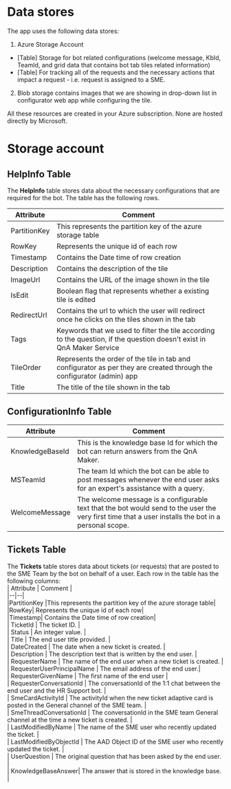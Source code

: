 
# Data stores

The app uses the following data stores:  
1. Azure Storage Account  
- [Table] Storage for bot related configurations (welcome message, KbId, TeamId, and grid data that contains bot tab tiles related information)  
- [Table] For tracking all of the requests and the necessary actions that impact a request - i.e. request is assigned to a SME.  
2. Blob storage contains images that we are showing in drop-down list in configurator web app while configuring the tile.

All these resources are created in your Azure subscription. None are hosted directly by Microsoft.

# [](/wiki/Datastore#storage-account)Storage account

## [](/wiki/Datastore#configurationinfo-table)HelpInfo Table

The **HelpInfo** table stores data about the necessary configurations that are required for the bot. The table has the following rows.

| Attribute | Comment |  
|--|--|  
|PartitionKey |This represents the partition key of the azure storage table|  
|RowKey| Represents the unique id of each row|  
|Timestamp| Contains the Date time of row creation|  
|Description| Contains the description of the tile |  
|ImageUrl| Contains the URL of the image shown in the tile |  
|IsEdit| Boolean flag that represents whether a existing tile is edited |  
|RedirectUrl| Contains the url to which the user will redirect once he clicks on the tiles shown in the tab |  
|Tags| Keywords that we used to filter the tile according to the question, if the question doesn't exist in QnA Maker Service |  
|TileOrder|Represents the order of the tile in tab and configurator as per they are created through the configurator (admin) app |  
|Title| The title of the tile shown in the tab |  


  
## [](/wiki/Datastore#ConfigurationInfo-table)ConfigurationInfo Table
| Attribute | Comment |  
|--|--| 
|KnowledgeBaseId| This is the knowledge base Id for which the bot can return answers from the QnA Maker. |  
| MSTeamId| The team Id which the bot can be able to post messages whenever the end user asks for an expert's assistance with a query.| 
| WelcomeMessage | The welcome message is a configurable text that the bot would send to the user the very first time that a user installs the bot in a personal scope.|
## [](/wiki/Datastore#ticketinfo-table)Tickets Table

The **Tickets** table stores data about tickets (or requests) that are posted to the SME Team by the bot on behalf of a user. Each row in the table has the following columns:  
| Attribute | Comment |  
|--|--|  
|PartitionKey |This represents the partition key of the azure storage table|  
|RowKey| Represents the unique id of each row|  
|Timestamp| Contains the Date time of row creation|  
| TicketId | The ticket ID. |  
| Status | An integer value. |  
| Title | The end user title provided. |  
| DateCreated | The date when a new ticket is created. |  
| Description | The description text that is written by the end user. |  
| RequesterName | The name of the end user when a new ticket is created. |  
| RequesterUserPrincipalName | The email address of the end user.|  
| RequesterGivenName | The first name of the end user |  
| RequesterConversationId | The conversationId of the 1:1 chat between the end user and the HR Support bot. |  
| SmeCardActivityId | The activityId when the new ticket adaptive card is posted in the General channel of the SME team. |  
| SmeThreadConversationId | The conversationId in the SME team General channel at the time a new ticket is created. |    
| LastModifiedByName | The name of the SME user who recently updated the ticket. |  
| LastModifiedByObjectId | The AAD Object ID of the SME user who recently updated the ticket. |  
| UserQuestion | The original question that has been asked by the end user. |  
| KnowledgeBaseAnswer| The answer that is stored in the knowledge base. |
